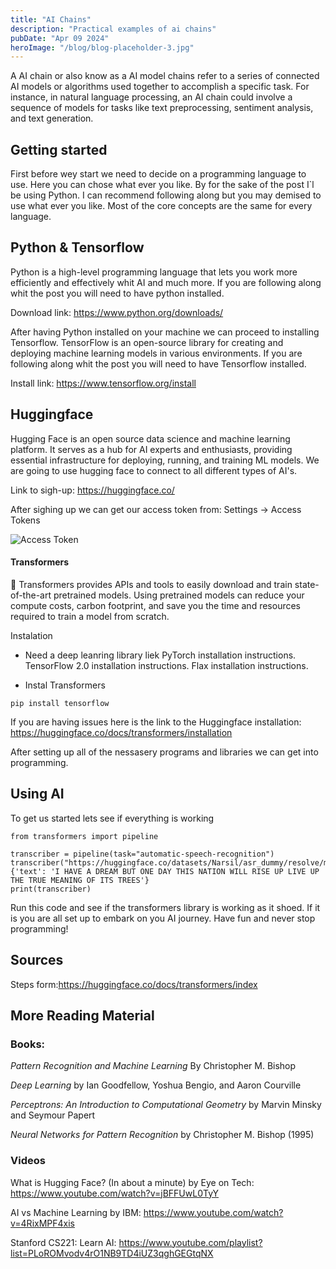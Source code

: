 ```yaml
---
title: "AI Chains"
description: "Practical examples of ai chains"
pubDate: "Apr 09 2024"
heroImage: "/blog/blog-placeholder-3.jpg"
---
```


A AI chain or also know as a AI model chains refer to a series of connected AI models or algorithms used together to accomplish a specific task. For instance, in natural language processing, an AI chain could involve a sequence of models for tasks like text preprocessing, sentiment analysis, and text generation.

## Getting started

First before wey start we need to decide on a programming language to use. Here you can chose what ever you like. By for the sake of the post I`l be using Python. I can recommend following along but you may demised to use what ever you like. Most of the core concepts are the same for every language.

## Python & Tensorflow

Python is a high-level programming language that lets you work more efficiently and effectively whit AI and much more. If you are following along whit the post you will need to have python installed.

Download link: https://www.python.org/downloads/

After having Python installed on your machine we can proceed to installing Tensorflow. TensorFlow is an open-source library for creating and deploying machine learning models in various environments. If you are following along whit the post you will need to have Tensorflow installed.

Install link: https://www.tensorflow.org/install

## Huggingface

Hugging Face is an open source data science and machine learning platform. It serves as a hub for AI experts and enthusiasts, providing essential infrastructure for deploying, running, and training ML models. We are going to use hugging face to connect to all different types of AI's.

Link to sigh-up: https://huggingface.co/

After sighing up we can get our access token from: Settings -> Access Tokens

![Access Token](/blog/ai-chains/image.png)

#### Transformers

🤗 Transformers provides APIs and tools to easily download and train state-of-the-art pretrained models. Using pretrained models can reduce your compute costs, carbon footprint, and save you the time and resources required to train a model from scratch.

Instalation

- Need a deep leanring library liek
  PyTorch installation instructions.
  TensorFlow 2.0 installation instructions.
  Flax installation instructions.

- Instal Transformers

```
pip install tensorflow
```

If you are having issues here is the link to the Huggingface installation:
https://huggingface.co/docs/transformers/installation

After setting up all of the nessasery programs and libraries we can get into programming.

## Using AI

To get us started lets see if everything is working

```
from transformers import pipeline

transcriber = pipeline(task="automatic-speech-recognition")
transcriber("https://huggingface.co/datasets/Narsil/asr_dummy/resolve/main/mlk.flac")
{'text': 'I HAVE A DREAM BUT ONE DAY THIS NATION WILL RISE UP LIVE UP THE TRUE MEANING OF ITS TREES'}
print(transcriber)
```

Run this code and see if the transformers library is working as it shoed. If it is you are all set up to embark on you AI journey. Have fun and never stop programming!

## Sources

Steps form:https://huggingface.co/docs/transformers/index

## More Reading Material

### Books:

_Pattern Recognition and Machine Learning_ By Christopher M. Bishop

_Deep Learning_ by Ian Goodfellow, Yoshua Bengio, and Aaron Courville

_Perceptrons: An Introduction to Computational Geometry_ by Marvin Minsky and Seymour Papert

_Neural Networks for Pattern Recognition_ by Christopher M. Bishop (1995)

### Videos

What is Hugging Face? (In about a minute) by Eye on Tech:
https://www.youtube.com/watch?v=jBFFUwL0TyY

AI vs Machine Learning by IBM:
https://www.youtube.com/watch?v=4RixMPF4xis

Stanford CS221: Learn AI:
https://www.youtube.com/playlist?list=PLoROMvodv4rO1NB9TD4iUZ3qghGEGtqNX
